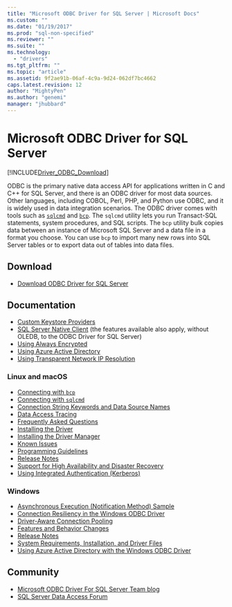 ```yaml
---
title: "Microsoft ODBC Driver for SQL Server | Microsoft Docs"
ms.custom: ""
ms.date: "01/19/2017"
ms.prod: "sql-non-specified"
ms.reviewer: ""
ms.suite: ""
ms.technology:
  - "drivers"
ms.tgt_pltfrm: ""
ms.topic: "article"
ms.assetid: 9f2ae91b-06af-4c9a-9d24-062df7bc4662
caps.latest.revision: 12
author: "MightyPen"
ms.author: "genemi"
manager: "jhubbard"
---
```

# Microsoft ODBC Driver for SQL Server
[!INCLUDE[Driver_ODBC_Download](../../includes/driver_odbc_download.md)]

ODBC is the primary native data access API for applications written in C and C++ for SQL Server, and there is an ODBC driver for most data sources. Other languages, including COBOL, Perl, PHP, and Python use ODBC, and it is widely used in data integration scenarios. The ODBC driver comes with tools such as  [`sqlcmd`](https://msdn.microsoft.com/library/ms162773.aspx) and [`bcp`](https://msdn.microsoft.com/library/ms162802.aspx). The `sqlcmd` utility lets you run Transact-SQL statements, system procedures, and SQL scripts. The `bcp` utility bulk copies data between an instance of Microsoft SQL Server and a data file in a format you choose. You can use `bcp` to import many new rows into SQL Server tables or to export data out of tables into data files.  

## Download

* [Download ODBC Driver for SQL Server](../../connect/odbc/download-odbc-driver-for-sql-server.md)  

## Documentation  

* [Custom Keystore Providers](../../connect/odbc/custom-keystore-providers.md)
* [SQL Server Native Client](../../relational-databases/native-client/features/sql-server-native-client-features.md) (the features available also apply, without OLEDB, to the ODBC Driver for SQL Server)
* [Using Always Encrypted](../../connect/odbc/using-always-encrypted-with-the-odbc-driver.md)
* [Using Azure Active Directory](../../connect/odbc/using-azure-active-directory.md)
* [Using Transparent Network IP Resolution](../../connect/odbc/using-transparent-network-ip-resolution.md)

### Linux and macOS

* [Connecting with `bcp`](../../connect/odbc/linux-mac/connecting-with-bcp.md)
* [Connecting with `sqlcmd`](../../connect/odbc/linux-mac/connecting-with-sqlcmd.md)
* [Connection String Keywords and Data Source Names](../../connect/odbc/linux-mac/connection-string-keywords-and-data-source-names-dsns.md)
* [Data Access Tracing](../../connect/odbc/linux-mac/data-access-tracing-with-the-odbc-driver-on-linux.md)
* [Frequently Asked Questions](../../connect/odbc/linux-mac/frequently-asked-questions-faq-for-odbc-linux.md)
* [Installing the Driver](../../connect/odbc/linux-mac/installing-the-microsoft-odbc-driver-for-sql-server-on-linux.md)
* [Installing the Driver Manager](../../connect/odbc/linux-mac/installing-the-driver-manager.md)
* [Known Issues](../../connect/odbc/linux-mac/known-issues-in-this-version-of-the-driver.md)
* [Programming Guidelines](../../connect/odbc/linux-mac/programming-guidelines.md)
* [Release Notes](../../connect/odbc/linux-mac/release-notes.md)
* [Support for High Availability and Disaster Recovery](../../connect/odbc/linux-mac/odbc-driver-on-linux-support-for-high-availability-disaster-recovery.md)
* [Using Integrated Authentication (Kerberos)](../../connect/odbc/linux-mac/using-integrated-authentication.md)

### Windows

* [Asynchronous Execution (Notification Method) Sample](../../connect/odbc/windows/asynchronous-execution-notification-method-sample.md)
* [Connection Resiliency in the Windows ODBC Driver](../../connect/odbc/windows/connection-resiliency-in-the-windows-odbc-driver.md)
* [Driver-Aware Connection Pooling](../../connect/odbc/windows/driver-aware-connection-pooling-in-the-odbc-driver-for-sql-server.md)
* [Features and Behavior Changes](../../connect/odbc/windows/features-of-the-microsoft-odbc-driver-for-sql-server-on-windows.md)
* [Release Notes](../../connect/odbc/windows/release-notes.md)
* [System Requirements, Installation, and Driver Files](../../connect/odbc/windows/system-requirements-installation-and-driver-files.md)
* [Using Azure Active Directory with the Windows ODBC Driver](../../connect/odbc/windows/using-azure-active-directory-with-the-windows-odbc-driver.md)

## Community  
* [Microsoft ODBC Driver For SQL Server Team blog](http://blogs.msdn.com/sqlnativeclient/default.aspx)  
* [SQL Server Data Access Forum](http://social.technet.microsoft.com/Forums/en/sqldataaccess/threads)  

